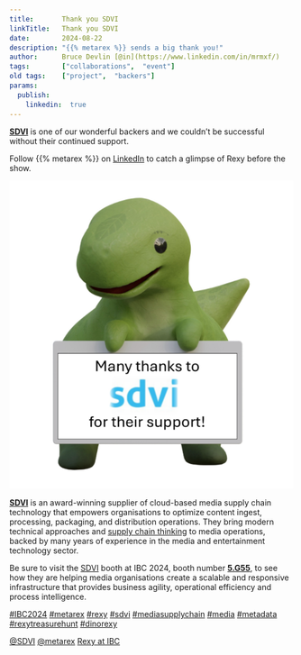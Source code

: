 ```yaml
---
title:       Thank you SDVI
linkTitle:   Thank you SDVI
date:        2024-08-22
description: "{{% metarex %}} sends a big thank you!"
author:      Bruce Devlin [@in](https://www.linkedin.com/in/mrmxf/)
tags:        ["collaborations",  "event"]
old tags:    ["project",  "backers"]
params:
  publish:
    linkedin:  true
---
```



**[SDVI][sdvi]** is one of our wonderful backers and we couldn’t be successful without their continued support. 

Follow {{% metarex %}} on [LinkedIn][limrx] to catch a glimpse of Rexy before the show.

<img class = "ui centered bordered rounded image" src = "featured-sdvi.png" alt = "sdvi">

**[SDVI][sdvi]** is an award-winning supplier of cloud-based media supply chain technology that empowers organisations to optimize content ingest, processing, packaging, and distribution operations. They bring modern technical approaches and [supply chain thinking][rally] to media operations, backed by many years of experience in the media and entertainment technology sector.

Be sure to visit the [SDVI][sdvi] booth at IBC 2024, booth number
**[5.G55][booth]**, to see how they are helping media organisations create a
scalable and responsive infrastructure that provides business agility,
operational efficiency and process intelligence.

[#IBC2024](https://www.linkedin.com/search/results/all/?keywords=%23IBC2024)
[#metarex](https://www.linkedin.com/search/results/all/?keywords=%23metarex)
[#rexy](https://www.linkedin.com/search/results/all/?keywords=%23rexy)
[#sdvi](https://www.linkedin.com/search/results/all/?keywords=%23sdvi)
[#mediasupplychain](https://www.linkedin.com/search/results/all/?keywords=%23mediasupplychain)
[#media](https://www.linkedin.com/search/results/all/?keywords=%23media)
[#metadata](https://www.linkedin.com/search/results/all/?keywords=%23metadata)
[#rexytreasurehunt](https://www.linkedin.com/search/results/all/?keywords=%23rexytreasurehunt)
[#dinorexy](https://www.linkedin.com/search/results/all/?keywords=%23dinorexy)

<i class = "linkedin icon"></i>[@SDVI](https://www.linkedin.com/company/sdvi-corporation/)
<i class = "linkedin icon"></i>[@metarex][limrx]
<i class = "linkedin icon"></i>[Rexy at IBC][lirxy]

[sdvi]:  https://sdvi.com
[rally]: https://sdvi.com/platform/
[booth]: https://ibc2024.mapyourshow.com/8_0/floorplan/?hallID=K&selectedBooth=5.G55


[limrx]:   https://uk.linkedin.com/company/metarex-media
[lirxy]:   https://www.linkedin.com/search/results/all/?keywords=%23ibc2024%20%23metarex%20%23rexy
[rxydraw]: https://ibc2024.mapyourshow.com/8_0/floorplan/?st=keyword&hallID=J&sv=V-NOVA&selectedBooth=14.AI03
[ths]:     https://auth.metarex.media/ui/registration
[thp]:     /project/treasure-hunt/
